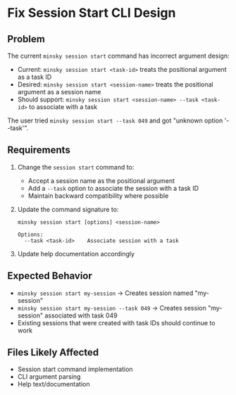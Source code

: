 # Fix Session Start CLI Design

## Problem

The current `minsky session start` command has incorrect argument design:

- Current: `minsky session start <task-id>` treats the positional argument as a task ID
- Desired: `minsky session start <session-name>` treats the positional argument as a session name
- Should support: `minsky session start <session-name> --task <task-id>` to associate with a task

The user tried `minsky session start --task 049` and got "unknown option '--task'".

## Requirements

1. Change the `session start` command to:

   - Accept a session name as the positional argument
   - Add a `--task` option to associate the session with a task ID
   - Maintain backward compatibility where possible

2. Update the command signature to:

   ```
   minsky session start [options] <session-name>

   Options:
     --task <task-id>    Associate session with a task
   ```

3. Update help documentation accordingly

## Expected Behavior

- `minsky session start my-session` → Creates session named "my-session"
- `minsky session start my-session --task 049` → Creates session "my-session" associated with task 049
- Existing sessions that were created with task IDs should continue to work

## Files Likely Affected

- Session start command implementation
- CLI argument parsing
- Help text/documentation

